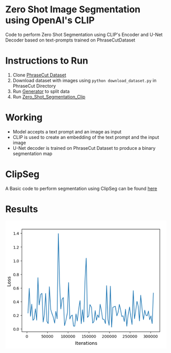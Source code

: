 # Zero Shot Image Segmentation using OpenAI's CLIP 

Code to perform Zero Shot Segmentation using CLIP's Encoder and U-Net Decoder based on text-prompts trained on PhraseCutDataset

# Instructions to Run

1) Clone [PhraseCut Dataset](https://github.com/ChenyunWu/PhraseCutDataset)
2) Download dataset with images using `python download_dataset.py` in PhraseCut Directory
3) Run [Generator](generator.py) to split data
4) Run [Zero_Shot_Segmentation_Clip](Zero_Shot_Segmentation_Clip.ipynb)

# Working

- Model accepts a text prompt and an image as input
- CLIP is used to create an embedding of the text prompt and the input image
- U-Net decoder is trained on PhraseCut Dataset to produce a binary segmentation map

# ClipSeg

A Basic code to perform segmentation using ClipSeg can be found [here](https://colab.research.google.com/drive/1ukoGrDXUh5DhwwWySeAxkQB3UwrPPWn-?usp=sharing)

# Results

![Result](eval.png)